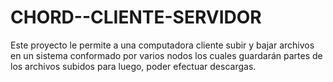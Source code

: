 # CHORD--CLIENTE-SERVIDOR
Este proyecto le permite a una computadora cliente subir y bajar archivos en un sistema conformado por varios nodos los cuales guardarán partes de los archivos subidos para luego, poder efectuar descargas.
